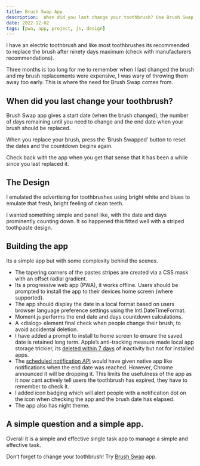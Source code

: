 ```yaml
---
title: Brush Swap App
description:  When did you last change your toothbrush? Use Brush Swap to remember for you. Read how this helpful web app was created.
date: 2022-12-02
tags: [pwa, app, project, js, design]
---
```


I have an electric toothbrush and like most toothbrushes its recommended to replace the brush after ninety days maximum (check with manufacturers recommendations). 

Three months is too long for me to remember when I last changed the brush and my brush replacements were expensive, I was wary of throwing them away too early. This is where the need for Brush Swap comes from. 

## When did you last change your toothbrush?

Brush Swap app gives a start date (when the brush changed), the number of days remaining until you need to change and the end date when your brush should be replaced. 

When you replace your brush, press the ‘Brush Swapped’ button to reset the dates and the countdown begins again. 

Check back with the app when you get that sense that it has been a while since you last replaced it.

## The Design

I emulated the advertising for toothbrushes using bright white and blues to emulate that fresh, bright feeling of clean teeth. 

I wanted something simple and panel like, with the date and days prominently counting down. It so happened this fitted well with a striped toothpaste design. 

## Building the app

Its a simple app but with some complexity behind the scenes.

- The tapering corners of the pastes stripes are created via a CSS mask with an offset radial gradient.
- Its a progressive web app (PWA), it works offline. Users should be prompted to install the app to their devices home screen (where supported).
- The app should display the date in a local format based on users browser language preference settings using the Intl.DateTimeFormat.
- Moment.js performs the end date and days countdown calculations.
- A \<dialog> element final check when people change their brush, to avoid accidental deletion. 
- I have added a prompt to install to home screen to ensure the saved date is retained long term. Apple’s anti-tracking measure made local app storage trickier, its [deleted within 7 days](https://webkit.org/tracking-prevention/#7-day-cap-on-all-script-writeable-storage) of inactivity but not for installed apps.
- The [scheduled notification API](https://developer.chrome.com/docs/web-platform/notification-triggers/) would have given native app like notifications when the end date was reached. However, Chrome announced it will be dropping it. This limits the usefulness of the app as it now cant actively tell users the toothbrush has expired, they have to remember to check it.
- I added icon badging which will alert people with a notification dot on the icon when checking the app and the brush date has elapsed.
- The app also has night theme.

## A simple question and a simple app.

Overall it is a simple and effective single task app to manage a simple and effective task. 

Don’t forget to change your toothbrush! Try [Brush Swap](/brushswap/) app.
